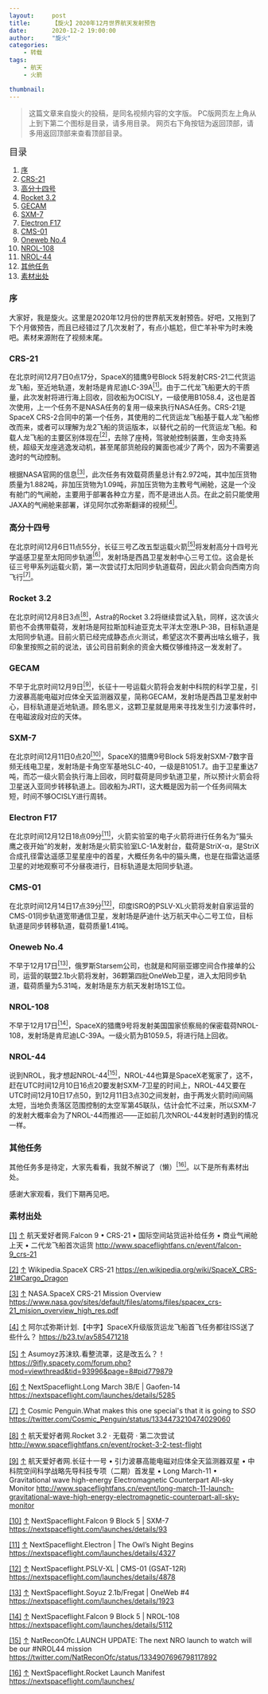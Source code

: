 ```yaml
---
layout:     post
title:      【旋火】2020年12月世界航天发射预告
date:       2020-12-2 19:00:00
author:     "旋火"
categories:
    - 转载
tags:
    - 航天
    - 火箭

thumbnail: 
---
```

>这篇文章来自旋火的投稿，是同名视频内容的文字版。
>PC版网页左上角从上到下第二个图标是目录，请多用目录。
>网页右下角按钮为返回顶部，请多用返回顶部来查看顶部目录。

<escape><font size=4>目录</font></escape>

1. [序](#序)
2. [CRS-21](#CRS-21)
3. [高分十四号](#高分十四号)
4. [Rocket 3.2](#Rocket-3-2)
5. [GECAM](#GECAM)
6. [SXM-7](#SXM-7)
7. [Electron F17](#Electron-F17)
8. [CMS-01](#CMS-01)
9. [Oneweb No.4](#Oneweb-No-4)
10. [NROL-108](#NROL-108)
11. [NROL-44](#NROL-44)
12. [其他任务](#其他任务)
13. [素材出处](#素材出处)

### 序

大家好，我是旋火。这里是2020年12月份的世界航天发射预告。好吧，又拖到了下个月做预告，而且已经错过了几次发射了，有点小尴尬，但亡羊补牢为时未晚吧。素材来源附在了视频末尾。

### CRS-21

在北京时间12月7日0点17分，SpaceX的猎鹰9号Block 5将发射CRS-21二代货运龙飞船，至近地轨道，发射场是肯尼迪LC-39A<escape><a name = "ref_1_s"><a href="#ref_1_d"><sup>[1]</sup></a></escape>。由于二代龙飞船更大的干质量，此次发射将进行海上回收，回收船为OCISLY，一级使用B1058.4，这也是首次使用，上一个任务不是NASA任务的复用一级来执行NASA任务。CRS-21是SpaceX CRS-2合同中的第一个任务，其使用的二代货运龙飞船基于载人龙飞船修改而来，或者可以理解为龙2飞船的货运版本，以替代之前的一代货运龙飞船。和载人龙飞船的主要区别体现在<escape><a name = "ref_2_s"><a href="#ref_2_d"><sup>[2]</sup></a></escape>，去除了座椅，驾驶舱控制装置，生命支持系统，超级天龙座逃逸发动机，甚至尾部货舱段的翼面也减少了两个，因为不需要逃逸时的气动控制。

根据NASA官网的信息<escape><a name = "ref_3_s"><a href="#ref_3_d"><sup>[3]</sup></a></escape>，此次任务有效载荷质量总计有2.972吨，其中加压货物质量为1.882吨，非加压货物为1.09吨，非加压货物为主教号气闸舱，这是一个没有舱门的气闸舱，主要用于部署各种立方星，而不是进出人员。在此之前只能使用JAXA的气闸舱来部署，详见阿尔忒弥斯翻译的视频<escape><a name = "ref_4_s"><a href="#ref_4_d"><sup>[4]</sup></a></escape>。

### 高分十四号

在北京时间12月6日11点55分，长征三号乙改五型运载火箭<escape><a name = "ref_5_s"><a href="#ref_5_d"><sup>[5]</sup></a></escape>将发射高分十四号光学遥感卫星至太阳同步轨道<escape><a name = "ref_6_s"><a href="#ref_6_d"><sup>[6]</sup></a></escape>，发射场是西昌卫星发射中心三号工位。这会是长征三号甲系列运载火箭，第一次尝试打太阳同步轨道载荷，因此火箭会向西南方向飞行<escape><a name = "ref_7_s"><a href="#ref_7_d"><sup>[7]</sup></a></escape>。

### Rocket 3.2

在北京时间12月8日3点<escape><a name = "ref_8_s"><a href="#ref_8_d"><sup>[8]</sup></a></escape>，Astra的Rocket 3.2将继续尝试入轨，同样，这次该火箭也不会携带载荷，发射场是阿拉斯加科迪亚克太平洋太空港LP-3B，目标轨道是太阳同步轨道。目前火箭已经完成静态点火测试，希望这次不要再出啥幺蛾子，我印象里按照之前的说法，该公司目前剩余的资金大概仅够维持这一发发射了。

### GECAM

不早于北京时间12月9日<escape><a name = "ref_9_s"><a href="#ref_9_d"><sup>[9]</sup></a></escape>，长征十一号运载火箭将会发射中科院的科学卫星，引力波暴高能电磁对应体全天监测器双星，简称GECAM，发射场是西昌卫星发射中心，目标轨道是近地轨道。顾名思义，这颗卫星就是用来寻找发生引力波事件时，在电磁波段对应的天体。

### SXM-7

在北京时间12月11日0点20<escape><a name = "ref_10_s"><a href="#ref_10_d"><sup>[10]</sup></a></escape>，SpaceX的猎鹰9号Block 5将发射SXM-7数字音频无线电卫星，发射场是卡角空军基地SLC-40，一级是B1051.7。由于卫星重达7吨，而芯一级火箭会执行海上回收，同时载荷是同步轨道卫星，所以预计火箭会将卫星送入亚同步转移轨道上。回收船为JRTI，这大概是因为前一个任务间隔太短，时间不够OCISLY进行周转。

### Electron F17

在北京时间12月12日18点09分<escape><a name = "ref_11_s"><a href="#ref_11_d"><sup>[11]</sup></a></escape>，火箭实验室的电子火箭将进行任务名为“猫头鹰之夜开始”的发射，发射场是火箭实验室LC-1A发射台，载荷是StriX-α，是StriX合成孔径雷达遥感卫星星座中的首星，大概任务名中的猫头鹰，也是在指雷达遥感卫星的对地观察可不分昼夜进行，目标轨道是太阳同步轨道。

### CMS-01

在北京时间12月14日17点39分<escape><a name = "ref_12_s"><a href="#ref_12_d"><sup>[12]</sup></a></escape>，印度ISRO的PSLV-XL火箭将发射自家运营的CMS-01同步轨道宽带通信卫星，发射场是萨迪什·达万航天中心二号工位，目标轨道是同步转移轨道，载荷质量1.41吨。

### Oneweb No.4

不早于12月17日<escape><a name = "ref_13_s"><a href="#ref_13_d"><sup>[13]</sup></a></escape>，俄罗斯Starsem公司，也就是和阿丽亚娜空间合作接单的公司，运营的联盟2.1b火箭将发射，36颗第四批OneWeb卫星，进入太阳同步轨道，载荷质量为5.31吨，发射场是东方航天发射场1S工位。

### NROL-108

不早于12月17日<escape><a name = "ref_14_s"><a href="#ref_14_d"><sup>[14]</sup></a></escape>，SpaceX的猎鹰9号将发射美国国家侦察局的保密载荷NROL-108，发射场是肯尼迪LC-39A。一级火箭为B1059.5，将进行陆上回收。

### NROL-44

说到NROL，我才想起NROL-44<escape><a name = "ref_15_s"><a href="#ref_15_d"><sup>[15]</sup></a></escape>，NROL-44也算是SpaceX老冤家了，这不，赶在UTC时间12月10日16点20要发射SXM-7卫星的时间上，NROL-44又要在UTC时间12月10日17点50，到12月11日3点30之间发射，由于两发火箭时间间隔太短，当地负责落区范围控制的太空军第45联队，估计会忙不过来，所以SXM-7的发射大概率会为了NROL-44而推迟——正如前几次NROL-44发射时遇到的情况一样。

### 其他任务

其他任务多是待定，大家先看看，我就不解说了（懒）<escape><a name = "ref_16_s"><a href="#ref_16_d"><sup>[16]</sup></a></escape>。以下是所有素材出处。

感谢大家观看，我们下期再见吧。

### 素材出处

<escape><a name = "ref_1_d"><a href = "#ref_1_d">[1]</a></a></escape> <escape><a href = "#ref_1_s">↑</a></escape> 航天爱好者网.Falcon 9 • CRS-21 • 国际空间站货运补给任务 • 商业气闸舱上天 • 二代龙飞船首次运货
http://www.spaceflightfans.cn/event/falcon-9_crs-21

<escape><a name = "ref_2_d"><a href = "#ref_2_d">[2]</a></a></escape> <escape><a href = "#ref_2_s">↑</a></escape> Wikipedia.SpaceX CRS-21
https://en.wikipedia.org/wiki/SpaceX_CRS-21#Cargo_Dragon

<escape><a name = "ref_3_d"><a href = "#ref_3_d">[3]</a></a></escape> <escape><a href = "#ref_3_s">↑</a></escape> NASA.SpaceX CRS-21 Mission Overview
https://www.nasa.gov/sites/default/files/atoms/files/spacex_crs-21_mision_overview_high_res.pdf

<escape><a name = "ref_4_d"><a href = "#ref_4_d">[4]</a></a></escape> <escape><a href = "#ref_4_s">↑</a></escape> 阿尔忒弥斯计划.【中字】SpaceX升级版货运龙飞船首飞任务都往ISS送了些什么？
https://b23.tv/av585471218

<escape><a name = "ref_5_d"><a href = "#ref_5_d">[5]</a></a></escape> <escape><a href = "#ref_5_s">↑</a></escape> Asumoyz苏沫玖.看整流罩，这是改五么？！
https://9ifly.spacety.com/forum.php?mod=viewthread&tid=93996&page=8#pid779879

<escape><a name = "ref_6_d"><a href = "#ref_6_d">[6]</a></a></escape> <escape><a href = "#ref_6_s">↑</a></escape> NextSpaceflight.Long March 3B/E | Gaofen-14
https://nextspaceflight.com/launches/details/5285

<escape><a name = "ref_7_d"><a href = "#ref_7_d">[7]</a></a></escape> <escape><a href = "#ref_7_s">↑</a></escape> Cosmic Penguin.What makes this one special's that it is going to *SSO*
https://twitter.com/Cosmic_Penguin/status/1334473210474029060

<escape><a name = "ref_8_d"><a href = "#ref_8_d">[8]</a></a></escape> <escape><a href = "#ref_8_s">↑</a></escape> 航天爱好者网.Rocket 3.2 · 无载荷 · 第二次尝试
http://www.spaceflightfans.cn/event/rocket-3-2-test-flight

<escape><a name = "ref_9_d"><a href = "#ref_9_d">[9]</a></a></escape> <escape><a href = "#ref_9_s">↑</a></escape> 航天爱好者网.长征十一号 • 引力波暴高能电磁对应体全天监测器双星 • 中科院空间科学战略先导科技专项（二期）首发星 • Long March-11 • Gravitational wave high-energy Electromagnetic Counterpart All-sky Monitor
http://www.spaceflightfans.cn/event/long-march-11-launch-gravitational-wave-high-energy-electromagnetic-counterpart-all-sky-monitor

<escape><a name = "ref_10_d"><a href = "#ref_10_d">[10]</a></a></escape> <escape><a href = "#ref_10_s">↑</a></escape> NextSpaceflight.Falcon 9 Block 5 | SXM-7
https://nextspaceflight.com/launches/details/93

<escape><a name = "ref_11_d"><a href = "#ref_11_d">[11]</a></a></escape> <escape><a href = "#ref_11_s">↑</a></escape> NextSpaceflight.Electron | The Owl’s Night Begins
https://nextspaceflight.com/launches/details/4327

<escape><a name = "ref_12_d"><a href = "#ref_12_d">[12]</a></a></escape> <escape><a href = "#ref_12_s">↑</a></escape> NextSpaceflight.PSLV-XL | CMS-01 (GSAT-12R)
https://nextspaceflight.com/launches/details/4878

<escape><a name = "ref_13_d"><a href = "#ref_13_d">[13]</a></a></escape> <escape><a href = "#ref_13_s">↑</a></escape> NextSpaceflight.Soyuz 2.1b/Fregat | OneWeb #4
https://nextspaceflight.com/launches/details/1923

<escape><a name = "ref_14_d"><a href = "#ref_14_d">[14]</a></a></escape> <escape><a href = "#ref_14_s">↑</a></escape> NextSpaceflight.Falcon 9 Block 5 | NROL-108
https://nextspaceflight.com/launches/details/5112

<escape><a name = "ref_15_d"><a href = "#ref_15_d">[15]</a></a></escape> <escape><a href = "#ref_15_s">↑</a></escape> NatReconOfc.LAUNCH UPDATE: The next NRO launch to watch will be our #NROL44 mission
https://twitter.com/NatReconOfc/status/1334907696798117892

<escape><a name = "ref_16_d"><a href = "#ref_16_d">[16]</a></a></escape> <escape><a href = "#ref_16_s">↑</a></escape> NextSpaceflight.Rocket Launch Manifest
https://nextspaceflight.com/launches/